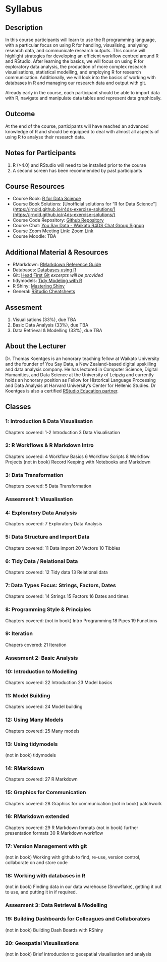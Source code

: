 # Syllabus

## Description

In this course participants will learn to use the R programming language, with a particular focus on using R for handling, visualising, analysing research data, and communicate research outputs. This course will highlight strategies for developing an efficient workflow centred around R and RStudio. After learning the basics, we will focus on using R for exploratory data analysis, the production of more complex research visualisations, statistical modelling, and employing R for research communication. Additionally, we will look into the basics of working with databases in R and managing our research data and output with git.

Already early in the course, each participant should be able to import data with R, navigate and manipulate data tables and represent data graphically. 

## Outcome 
At the end of the course, participants will have reached an advanced knowledge of R and should be equipped to deal with almost all aspects of using R to analyse their research data.

## Notes for Participants
1. R (>4.0) and RStudio will need to be installed prior to the course 
2. A second screen has been recommended by past participants

## Course Resources
- Course Book: [R for Data Science](https://r4ds.had.co.nz)
- Course Book Solutions: [Unofficial solutions for “R for Data Science"](https://jrnold.github.io/r4ds-exercise-solutions/](https://jrnold.github.io/r4ds-exercise-solutions/)
- Course Code Repository: [Github Repository](https://github.com/YouSayData/waikato_r4ds)
- Course Chat: [You Say Data - Waikato R4DS Chat Group Signup](https://yousaydata.com/mattermost/signup_user_complete/?id=nip5oiq1ij838f8cdby58mkuky)
- Course Zoom Meeting Link: [Zoom Link](https://zoom.us/j/97383276039?pwd=VWJ3bVNoWnBNUzRvSU5uTTFSa0UwUT09)
- Course Moodle: TBA

## Additional Material & Resources
- RMarkdown: [RMarkdown Reference Guide](https://www.rstudio.com/wp-content/uploads/2015/03/rmarkdown-reference.pdf?_ga=2.137220080.1164186249.1645344339-1404414581.1642662031)
- Databases: [Databases using R](https://db.rstudio.com)
- Git: [Head First Git](https://i-love-git.com) *excerpts will be provided*
- tidymodels: [Tidy Modeling with R](https://www.tmwr.org)
- R Shiny: [Mastering Shiny](https://mastering-shiny.org)
- General: [RStudio Cheatsheets](https://www.rstudio.com/resources/cheatsheets/)

## Assesment
1. Visualisations (33%), due TBA
2. Basic Data Analysis (33%), due TBA
3. Data Retrieval & Modelling (33%), due TBA

## About the Lecturer
Dr.  Thomas Koentges is an honorary teaching fellow at Waikato University and the founder of You Say Data, a New Zealand-based digital upskilling and data analysis company. He has lectured in Computer Science, Digital Humanities, and Data Science at the University of Leipzig and currently holds an honorary position as Fellow for Historical Language Processing and Data Analysis at Harvard University’s Center for Hellenic Studies. Dr Koentges is also a certified [RStudio Education partner](https://education.rstudio.com/trainers/people/kontges+thomas/).

## Classes
### 1: Introduction & Data Visualisation
Chapters covered:
1-2 Introduction 
3 Data Visualisation

### 2: R Workflows & R Markdown Intro
Chapters covered:
4 Workflow Basics
6 Workflow Scripts
8 Workflow Projects
(not in book) Record Keeping with Notebooks and Markdown

### 3: Data Transformation
Chapters covered:
5 Data Transformation

### Assesment 1: Visualisation

### 4: Exploratory Data Analysis
Chapters covered:
7 Exploratory Data Analysis

### 5: Data Structure and Import Data
Chapters covered:
11 Data import
20 Vectors
10 Tibbles

### 6: Tidy Data  / Relational Data
Chapters covered:
12 Tidy data
13 Relational data

### 7: Data Types Focus: Strings, Factors, Dates
Chapters covered:
14 Strings
15 Factors
16 Dates and times

### 8: Programming Style & Principles
Chapters covered:
(not in book) Intro Programming 
18 Pipes
19 Functions

### 9: Iteration
Chapers covered:
21 Iteration

### Assesment 2: Basic Analysis

### 10: Introduction to Modelling 
Chapters covered:
22 Introduction
23 Model basics

### 11: Model Building
Chapters covered:
24 Model building

### 12: Using Many Models
Chapters covered:
25 Many models

### 13: Using tidymodels
(not in book) tidymodels

### 14: RMarkdown 
Chapters covered:
27 R Markdown

### 15: Graphics for Communication
Chapters covered:
28 Graphics for communication
(not in book) patchwork

### 16: RMarkdown extended
Chapters covered:
29 R Markdown formats
(not in book) further presentation formats
30 R Markdown workflow

### 17: Version Management with git
(not in book) Working with github to find, re-use, version control, collaborate on and store code

### 18: Working with databases in R
(not in book) Finding data in our data warehouse (Snowflake), getting it out to use, and putting it in if required.

### Assesment 3: Data Retrieval & Modelling

### 19: Building Dashboards for Colleagues and Collaborators
(not in book) Building Dash Boards with RShiny

### 20: Geospatial Visualisations
(not in book) Brief introduction to geospatial visualisation and analysis
